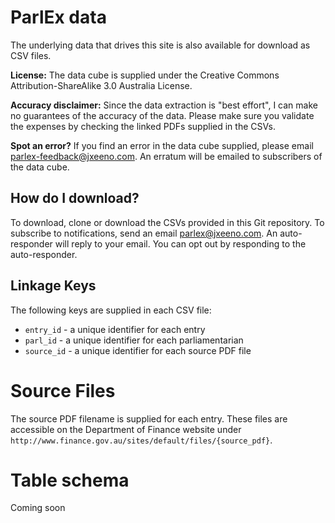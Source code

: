# ParlEx data

The underlying data that drives this site is also available for download as CSV files.

**License:** The data cube is supplied under the Creative Commons Attribution-ShareAlike 3.0 Australia License.

**Accuracy disclaimer:** Since the data extraction is "best effort", I can make no guarantees of the accuracy of the data. Please make sure you validate the expenses by checking the linked PDFs supplied in the CSVs.

**Spot an error?** If you find an error in the data cube supplied, please email parlex-feedback@jxeeno.com. An erratum will be emailed to subscribers of the data cube.

## How do I download?

To download, clone or download the CSVs provided in this Git repository.
To subscribe to notifications, send an email parlex@jxeeno.com.  An auto-responder will reply to your email. You can opt out by responding to the auto-responder.

## Linkage Keys
The following keys are supplied in each CSV file:

* `entry_id` - a unique identifier for each entry
* `parl_id` - a unique identifier for each parliamentarian
* `source_id` - a unique identifier for each source PDF file

# Source Files
The source PDF filename is supplied for each entry. These files are accessible on the Department of Finance website under `http://www.finance.gov.au/sites/default/files/{source_pdf}`.

# Table schema
Coming soon